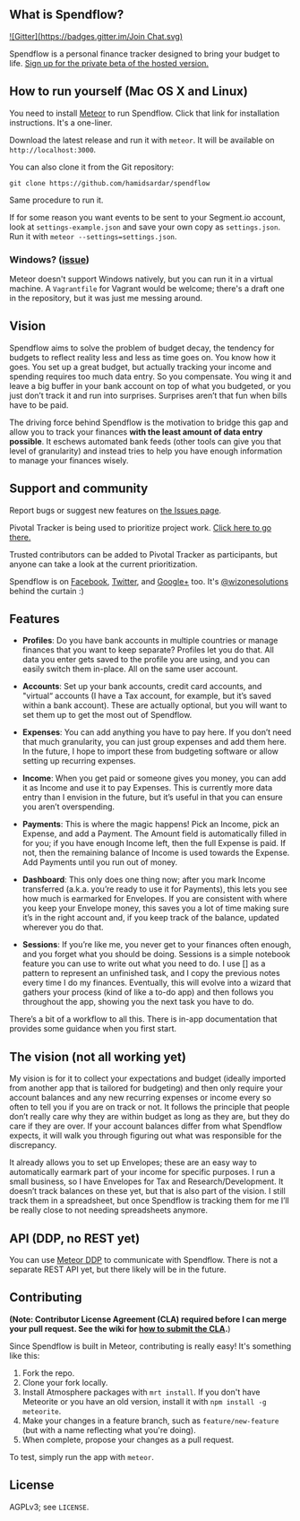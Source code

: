 ## What is Spendflow?
[![Gitter](https://badges.gitter.im/Join Chat.svg)](https://gitter.im/spendflow/spendflow?utm_source=badge&utm_medium=badge&utm_campaign=pr-badge&utm_content=badge)

Spendflow is a personal finance tracker designed to bring your budget to life. [Sign up for the private beta of the hosted version.](http://wiz1.us/spendflowbeta)

## How to run yourself (Mac OS X and Linux)

You need to install [Meteor](http://docs.meteor.com/#quickstart) to run Spendflow. Click that link for installation instructions. It's a one-liner.

Download the latest release and run it with `meteor`. It will be available on `http://localhost:3000`.

You can also clone it from the Git repository:

`git clone https://github.com/hamidsardar/spendflow`

Same procedure to run it.

If for some reason you want events to be sent to your Segment.io account, look at `settings-example.json` and save your own copy as `settings.json`. Run it with `meteor --settings=settings.json`.

### Windows? ([issue](https://github.com/hamidsardar/spendflow/issues/3))

Meteor doesn't support Windows natively, but you can run it in a virtual machine. A `Vagrantfile` for Vagrant would be welcome; there's a draft one in the repository, but it was just me messing around.

## Vision

Spendflow aims to solve the problem of budget decay, the tendency for budgets to reflect reality less and less as time goes on. You know how it goes. You set up a great budget, but actually tracking your income and spending requires too much data entry. So you compensate. You wing it and leave a big buffer in your bank account on top of what you budgeted, or you just don’t track it and run into surprises. Surprises aren’t that fun when bills have to be paid.

The driving force behind Spendflow is the motivation to bridge this gap and allow you to track your finances **with the least amount of data entry possible**. It eschews automated bank feeds (other tools can give you that level of granularity) and instead tries to help you have enough information to manage your finances wisely.

## Support and community

Report bugs or suggest new features on [the Issues page](https://github.com/hamidsardar/spendflow/issues).

Pivotal Tracker is being used to prioritize project work. [Click here to go there.](https://www.pivotaltracker.com/projects/844191)

Trusted contributors can be added to Pivotal Tracker as participants, but anyone can take a look at the current prioritization.

Spendflow is on [Facebook](https://facebook.com/spendflow), [Twitter](https://twitter.com/spendflow), and [Google+](https://google.com/+SpendflowCo) too. It's [@wizonesolutions](https://twitter.com/wizonesolutions) behind the curtain :)

## Features

* **Profiles**: Do you have bank accounts in multiple countries or manage finances that you want to keep separate? Profiles let you do that. All data you enter gets saved to the profile you are using, and you can easily switch them in-place. All on the same user account.

* **Accounts**: Set up your bank accounts, credit card accounts, and "virtual“ accounts (I have a Tax account, for example, but it’s saved within a bank account). These are actually optional, but you will want to set them up to get the most out of Spendflow.

* **Expenses**: You can add anything you have to pay here. If you don’t need that much granularity, you can just group expenses and add them here. In the future, I hope to import these from budgeting software or allow setting up recurring expenses.

* **Income**: When you get paid or someone gives you money, you can add it as Income and use it to pay Expenses. This is currently more data entry than I envision in the future, but it’s useful in that you can ensure you aren’t overspending.

* **Payments**: This is where the magic happens! Pick an Income, pick an Expense, and add a Payment. The Amount field is automatically filled in for you; if you have enough Income left, then the full Expense is paid. If not, then the remaining balance of Income is used towards the Expense. Add Payments until you run out of money.

* **Dashboard**: This only does one thing now; after you mark Income transferred (a.k.a. you’re ready to use it for Payments), this lets you see how much is earmarked for Envelopes. If you are consistent with where you keep your Envelope money, this saves you a lot of time making sure it’s in the right account and, if you keep track of the balance, updated wherever you do that.

* **Sessions**: If you’re like me, you never get to your finances often enough, and you forget what you should be doing. Sessions is a simple notebook feature you can use to write out what you need to do. I use [] as a pattern to represent an unfinished task, and I copy the previous notes every time I do my finances. Eventually, this will evolve into a wizard that gathers your process (kind of like a to-do app) and then follows you throughout the app, showing you the next task you have to do.


There’s a bit of a workflow to all this. There is in-app documentation that provides some guidance when you first start.

## The vision (not all working yet)

My vision is for it to collect your expectations and budget (ideally imported from another app that is tailored for budgeting) and then only require your account balances and any new recurring expenses or income every so often to tell you if you are on track or not. It follows the principle that people don’t really care why they are within budget as long as they are, but they do care if they are over. If your account balances differ from what Spendflow expects, it will walk you through figuring out what was responsible for the discrepancy.

It already allows you to set up Envelopes; these are an easy way to automatically earmark part of your income for specific purposes. I run a small business, so I have Envelopes for Tax and Research/Development. It doesn’t track balances on these yet, but that is also part of the vision. I still track them in a spreadsheet, but once Spendflow is tracking them for me I’ll be really close to not needing spreadsheets anymore.

## API (DDP, no REST yet)

You can use [Meteor DDP](https://github.com/meteor/meteor/blob/1b9bb206cd229fe1639d9c1f94455865000ba5c3/packages/livedata/DDP.md) to communicate with Spendflow. There is not a separate REST API yet, but there likely will be in the future.

## Contributing

**(Note: Contributor License Agreement (CLA) required before I can merge your pull request. See the wiki for [how to submit the CLA](https://github.com/spendflow/spendflow/wiki/Signing-the-Contributor-License-Agreement).**)

Since Spendflow is built in Meteor, contributing is really easy! It's something like this:

1. Fork the repo.
1. Clone your fork locally.
1. Install Atmosphere packages with `mrt install`. If you don't have Meteorite or you have an old version, install it with `npm install -g meteorite`.
1. Make your changes in a feature branch, such as `feature/new-feature` (but with a name reflecting what you're doing).
1. When complete, propose your changes as a pull request.

To test, simply run the app with `meteor`.

## License

AGPLv3; see `LICENSE`.
